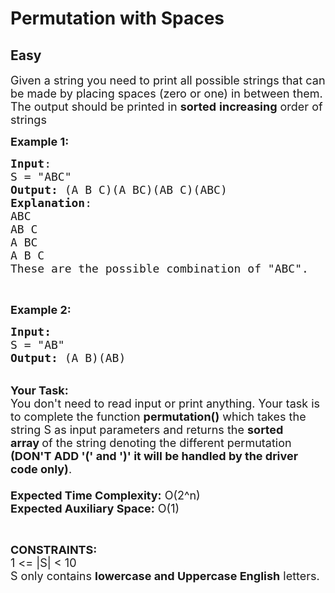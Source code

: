 # Permutation with Spaces
## Easy
<div class="problems_problem_content__Xm_eO"><p><span style="font-size:18px">Given a string you need to print all possible strings that can be made by placing spaces (zero or one) in between them. The output should be printed in <strong>sorted</strong> <strong>increasing</strong> order of strings</span></p>

<p><span style="font-size:18px"><strong>Example 1:</strong></span></p>

<pre><span style="font-size:18px"><strong>Input</strong>:
S = "ABC"
<strong>Output: </strong>(A B C)(A BC)(AB C)(ABC)
<strong>Explanation</strong>:
ABC
AB C
A BC
A B C
These are the possible combination of "ABC".</span></pre>

<p>&nbsp;</p>

<p><span style="font-size:18px"><strong>Example 2:</strong></span></p>

<pre><span style="font-size:18px"><strong>Input:</strong>
S = "AB"
<strong>Output: </strong>(A B)(AB)
</span></pre>

<p><br>
<span style="font-size:18px"><strong>Your Task:&nbsp;&nbsp;</strong><br>
You don't need to read input or print anything. Your task is to complete the function&nbsp;<strong>permutation()</strong>&nbsp;which takes the string S as input parameters and returns the <strong>sorted array&nbsp;</strong>of the string denoting the different permutation <strong>(DON'T ADD '(' and ')' it will be handled by the driver code only)</strong>.<br>
<br>
<strong>Expected Time Complexity:</strong> O(2^n)<br>
<strong>Expected Auxiliary Space:</strong> O(1)</span></p>

<p>&nbsp;</p>

<p><span style="font-size:18px"><strong>CONSTRAINTS:</strong><br>
1 &lt;= |S| &lt; 10<br>
S only contains <strong>lowercase and Uppercase English</strong> letters.</span></p>
</div>